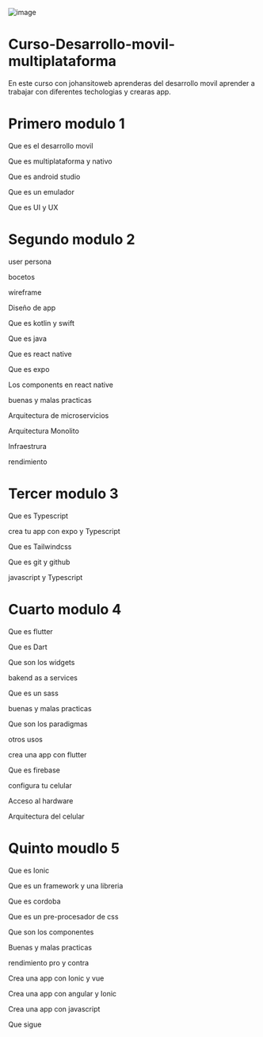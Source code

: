 
![image](https://github.com/user-attachments/assets/411afe87-98d5-48f0-80a0-c862e1c50846)

# Curso-Desarrollo-movil-multiplataforma
En este curso con johansitoweb aprenderas del desarrollo movil aprender a trabajar con diferentes techologias y crearas app.

# Primero modulo 1

Que es el desarrollo movil

Que es multiplataforma y nativo

Que es android studio

Que es un emulador 

Que es UI y UX

# Segundo modulo 2

user persona

bocetos

wireframe

Diseño de app

Que es kotlin y swift

Que es java 

Que es react native

Que es expo

Los components en react native

buenas y malas practicas

Arquitectura de microservicios

Arquitectura Monolito

Infraestrura

rendimiento

# Tercer modulo 3

Que es Typescript

crea tu app con expo y Typescript

Que es Tailwindcss

Que es git y github

javascript y Typescript

# Cuarto modulo 4

Que es flutter

Que es Dart

Que son los widgets

bakend as a services

Que es un sass

buenas y malas practicas

Que son los paradigmas

otros usos

crea una app con flutter

Que es firebase

configura tu celular

Acceso al hardware

Arquitectura del celular

# Quinto moudlo 5

Que es Ionic

Que es un framework y una libreria

Que es cordoba 

Que es un pre-procesador de css

Que son los componentes 

Buenas y malas practicas

rendimiento pro y contra

Crea  una app con Ionic y vue

Crea una app con angular y Ionic

Crea una app con javascript

Que sigue



